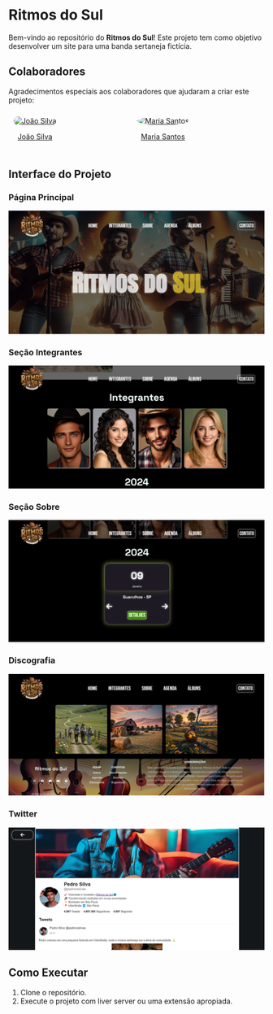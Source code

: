 # Ritmos do Sul

Bem-vindo ao repositório do **Ritmos do Sul**! Este projeto tem como objetivo desenvolver um site para uma banda sertaneja fictícia.

## Colaboradores

Agradecimentos especiais aos colaboradores que ajudaram a criar este projeto:

<div align="center">
    <div style="float: left; text-align: center; margin: 10px;">
        <a href="https://github.com/GiKassime" target="_blank">
            <img src="https://github.com/GiKassime.png?size=100" alt="João Silva" style="border-radius: 100px; width: 100px; height: 100px;">
        </a>
        <p><a href="https://github.com/GiKassime" target="_blank">João Silva</a></p>
    </div>
    <div style="display: inline-block; text-align: center; margin: 10px;">
        <a href="https://github.com/anastoledo" target="_blank">
            <img src="https://github.com/anastoledo.png?size=100" alt="Maria Santos" style="border-radius: 50%; width: 100px; height: 100px;">
        </a>
        <p><a href="https://github.com/anastoledo" target="_blank">Maria Santos</a></p>
    </div>
</div>

## Interface do Projeto

### Página Principal
![Página Principal](assets/projeto.png)

### Seção Integrantes
![Seção Integrantes](assets/integrantes.png)

### Seção Sobre
![Seção Sobre](assets/agenda.png)

### Discografia
![Discografia](assets/discografia.png)

### Twitter
![Twitter](assets/twitter.png)


## Como Executar

1. Clone o repositório.
2. Execute o projeto com liver server ou uma extensão apropiada.

